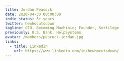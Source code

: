 ```yaml
---
title: Jordan Peacock
date: 2020-04-30 00:00:00
indie_status: 3+ years
twitter: hewhocutsdown
tagline: CEO, Becoming Machinic; Founder, Sortilege
previously: U.S. Bank, HelpSystems
avatar: /members/peacock-jordan.jpg
links:
  - title: LinkedIn
    url: https://www.linkedin.com/in/hewhocutsdown/
---
```

